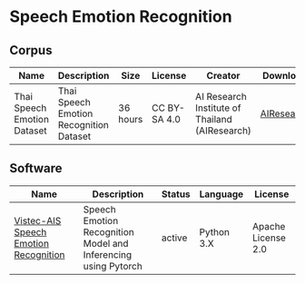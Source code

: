 # Speech Emotion Recognition

## Corpus

| Name                        | Description                             | Size     | License      | Creator                                        | Download                                                     |
| --------------------------- | --------------------------------------- | -------- | ------------ | ---------------------------------------------- | ------------------------------------------------------------ |
| Thai Speech Emotion Dataset | Thai Speech Emotion Recognition Dataset | 36 hours | CC BY-SA 4.0 | AI Research Institute of Thailand (AIResearch) | [AIResearch](https://airesearch.in.th/releases/speech-emotion-dataset/) |

## Software

| Name                                                         | Description                                                  | Status | Language   | License            |
| ------------------------------------------------------------ | ------------------------------------------------------------ | ------ | ---------- | ------------------ |
| [Vistec-AIS Speech Emotion Recognition](https://github.com/vistec-AI/vistec-ser) | Speech Emotion Recognition Model and Inferencing using Pytorch | active | Python 3.X | Apache License 2.0 |